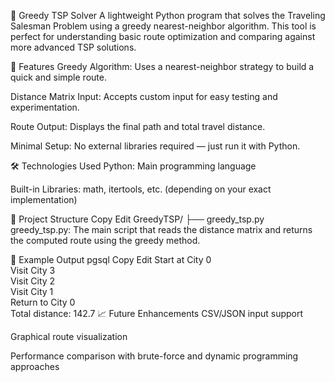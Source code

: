 🧭 Greedy TSP Solver
A lightweight Python program that solves the Traveling Salesman Problem using a greedy nearest-neighbor algorithm. This tool is perfect for understanding basic route optimization and comparing against more advanced TSP solutions.

🚀 Features
Greedy Algorithm: Uses a nearest-neighbor strategy to build a quick and simple route.

Distance Matrix Input: Accepts custom input for easy testing and experimentation.

Route Output: Displays the final path and total travel distance.

Minimal Setup: No external libraries required — just run it with Python.

🛠️ Technologies Used
Python: Main programming language

Built-in Libraries: math, itertools, etc. (depending on your exact implementation)

📂 Project Structure
Copy
Edit
GreedyTSP/
├── greedy_tsp.py
greedy_tsp.py: The main script that reads the distance matrix and returns the computed route using the greedy method.

📸 Example Output
pgsql
Copy
Edit
Start at City 0  
Visit City 3  
Visit City 2  
Visit City 1  
Return to City 0  
Total distance: 142.7
📈 Future Enhancements
CSV/JSON input support

Graphical route visualization

Performance comparison with brute-force and dynamic programming approaches

